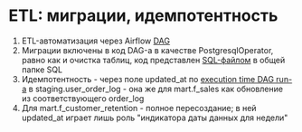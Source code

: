 # ETL: миграции, идемпотентность
1. ETL-автоматизация через Airflow [DAG](/de/sapi-etl-automation/src/dags/dag.py)
1. Миграции включены в код DAG-а в качестве PostgresqlOperator, равно как и очистка таблиц, код представлен [SQL-файлом](de/sapi-etl-automation/src/dags/sql/migrations.sql) в общей папке SQL
1. Идемпотентность - через поле updated_at по [execution time DAG run-а](/de/sapi-etl-automation/src/dags/dag.py#L106) в staging.user_order_log - она же для mart.f_sales как обновление из соответствующего order_log
1. Для mart.f_customer_retention - полное пересоздание; в ней updated_at играет лишь роль "индикатора даты данных для недели"

